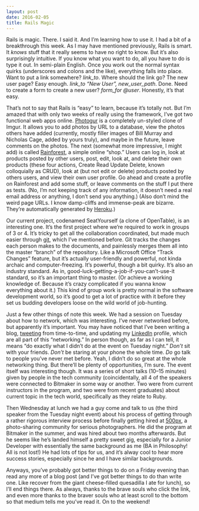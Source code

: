 ```yaml
---
layout: post
date: 2016-02-05
title: Rails Magic
---
```


Rails is magic. There. I said it. And I’m learning how to use it. I had a bit of a breakthrough this week. As I may have mentioned previously, Rails is smart. It *knows* stuff that it really seems to have no right to know. But it’s also surprisingly intuitive. If you know what you want to do, all you have to do is type it out. In semi-plain English. Once you work out the normal syntax quirks (underscores and colons and the like), everything falls into place. Want to put a link somewhere? *link_to*. Where should the link go? The new user page? Easy enough. *link_to “New User”, new_user_path*. Done. Need to create a form to create a new user? *form_for @user*. Honestly, it’s that easy.

That’s not to say that Rails is “easy” to learn, because it’s totally not. But I’m amazed that with only two weeks of really using the framework, I’ve got two functional web apps online. [Photogur](https://immense-peak-73305.herokuapp.com/) is a completely un-styled clone of Imgur. It allows you to add photos by URL to a database, view the photos others have added (currently, mostly filler images of Bill Murray and Nicholas Cage, added by yours truly), and maybe in the future, leave comments on the photos. The next (somewhat more impressive, I might add) is called [Rainforest](http://damp-cliffs-11542.herokuapp.com/), a simple online “shop.” Users can log in, look at products posted by other users, post, edit, look at, and delete their own products (these four actions, Create Read Update Delete, known colloquially as CRUD), look at (but not edit or delete) products posted by others users, and view their own user profile. Go ahead and create a profile on Rainforest and add some stuff, or leave comments on the stuff I put there as tests. (No, I’m not keeping track of any information, it doesn’t need a real email address or anything, I don’t send you anything.) (Also don’t mind the weird page URLs. I know damp-cliffs and immense-peak are bizarre. They’re automatically generated by [Heroku](http://www.heroku.com).)

Our current project, codenamed SeatYourself (a clone of OpenTable), is an interesting one. It’s the first project where we’re required to work in groups of 3 or 4. It’s tricky to get all the collaboration coordinated, but made much easier through [git](http://git-scm.com), which I’ve mentioned before. Git tracks the changes each person makes to the documents, and painlessly merges them all into the master “branch” of the repository. Like a Microsoft Office “Track Changes” feature, but it’s actually user-friendly and powerful, not kinda archaic and computer-freezing. It’s powerful, though a bit quirky. It’s also an industry standard. As in, good-luck-getting-a-job-if-you-can’t-use-it standard, so it’s an important thing to master. (Or achieve a working knowledge of. Because it’s crazy complicated if you wanna know everything about it.) This kind of group work is pretty normal in the software development world, so it’s good to get a lot of practice with it before they set us budding developers loose on the wild world of job-hunting.

Just a few other things of note this week. We had a session on Tuesday about how to network, which was interesting. I’ve never networked before, but apparently it’s important. You may have noticed that I’ve been writing a blog, [tweeting](http://twitter.com/mbowman2) from time-to-time, and updating my [LinkedIn](https://ca.linkedin.com/in/mike-bowman-81936160
) profile, which are all part of this “networking.” In person though, as far as I can tell, it means “do exactly what I didn’t do at the event on Tuesday night.” *Don’t* sit with your friends. *Don’t* be staring at your phone the whole time. *Do* go talk to people you’ve never met before. Yeah, I didn’t do so great at the whole networking thing. But there’ll be plenty of opportunities, I’m sure. The event itself was interesting though. It was a series of short talks (10–15 minutes) given by people in the tech community (coincidentally, all 4 of the speakers were connected to Bitmaker in some way or another. Two were from current instructors in the program, and two were from recent graduates) about current topic in the tech world, specifically as they relate to Ruby.

Then Wednesday at lunch we had a guy come and talk to us (the third speaker from the Tuesday night event) about his process of getting through a rather rigorous interview process before finally getting hired at [500px](http://500px.com), a photo-sharing community for serious photographers. He did the program at Bitmaker in the summer, and was hired about two months afterwards. But he seems like he’s landed himself a pretty sweet gig, especially for a Junior Developer with essentially the same background as me (BA in Philosophy! All is not lost!) He had lots of tips for us, and it’s alway cool to hear more success stories, especially since he and I have similar backgrounds.

Anyways, you’ve probably got better things to do on a Friday evening than read any more of a blog post (and I’ve got better things to do than write one. Like recover from the giant cheese-filled quesadilla I ate for lunch), so I’ll end things there. As always, thanks to the brave souls who click the link, and even more thanks to the braver souls who at least scroll to the bottom so that medium tells me you’ve read it. On to the weekend!
